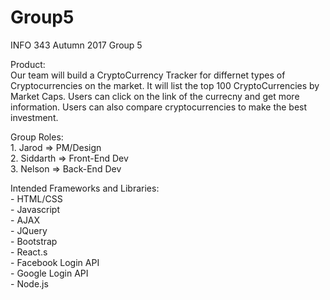 # Group5
INFO 343 Autumn 2017 Group 5

Product: <br/>
    Our team will build a CryptoCurrency Tracker for differnet types of Cryptocurrencies on the market. It will list the top 100 CryptoCurrencies by Market Caps. Users can click on the link of the currecny and get more information. Users can also compare cryptocurrencies to make the best investment.

Group Roles: </br>
    1. Jarod    =>   PM/Design<br />
    2. Siddarth =>   Front-End Dev<br />
    3. Nelson   =>   Back-End Dev<br />
    
Intended Frameworks and Libraries: <br />
    - HTML/CSS <br />
    - Javascript <br />
    - AJAX <br />
    - JQuery <br />
    - Bootstrap <br />
    - React.s <br />
    - Facebook Login API <br />
    - Google Login API <br />
    - Node.js <br />
